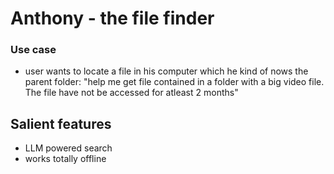 # Anthony - the file finder
### Use case
* user wants to locate a file in his computer which he kind of nows the parent folder: "help me get file contained in a folder with a big video file. The file have not be accessed for atleast 2 months"

## Salient features
* LLM powered search
* works totally offline
